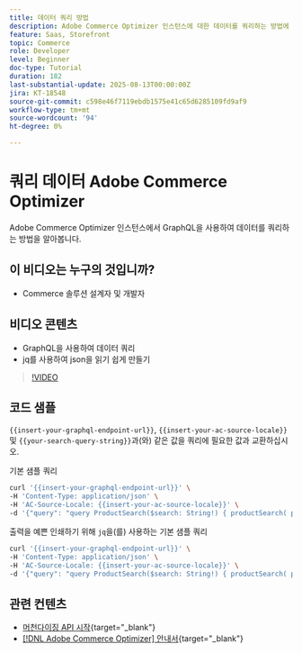 ```yaml
---
title: 데이터 쿼리 방법
description: Adobe Commerce Optimizer 인스턴스에 대한 데이터를 쿼리하는 방법에 대해 알아봅니다.
feature: Saas, Storefront
topic: Commerce
role: Developer
level: Beginner
doc-type: Tutorial
duration: 182
last-substantial-update: 2025-08-13T00:00:00Z
jira: KT-18548
source-git-commit: c598e46f7119ebdb1575e41c65d6285109fd9af9
workflow-type: tm+mt
source-wordcount: '94'
ht-degree: 0%

---
```


# 쿼리 데이터 Adobe Commerce Optimizer

Adobe Commerce Optimizer 인스턴스에서 GraphQL을 사용하여 데이터를 쿼리하는 방법을 알아봅니다.

## 이 비디오는 누구의 것입니까?

* Commerce 솔루션 설계자 및 개발자

## 비디오 콘텐츠

* GraphQL을 사용하여 데이터 쿼리
* jq를 사용하여 json을 읽기 쉽게 만들기

>[!VIDEO](https://video.tv.adobe.com/v/3470807?learn=on&enablevpops&captions=kor)

## 코드 샘플

`{{insert-your-graphql-endpoint-url}}`, `{{insert-your-ac-source-locale}}` 및 `{{your-search-query-string}}`과(와) 같은 값을 쿼리에 필요한 값과 교환하십시오.

기본 샘플 쿼리

```bash
curl '{{insert-your-graphql-endpoint-url}}' \
-H 'Content-Type: application/json' \
-H 'AC-Source-Locale: {{insert-your-ac-source-locale}}' \
-d '{"query": "query ProductSearch($search: String!) { productSearch( phrase: $search, page_size: 10, current_page: 2) { items { productView { sku name description shortDescription images { url } ... on SimpleProductView { attributes { label name value } price { regular { amount { value currency } } roles } } } } } }", "variables": { "search": "{{your-search-query-string}}"}}'
```

출력을 예쁜 인쇄하기 위해 `jq`을(를) 사용하는 기본 샘플 쿼리

```bash
curl '{{insert-your-graphql-endpoint-url}}' \
-H 'Content-Type: application/json' \
-H 'AC-Source-Locale: {{insert-your-ac-source-locale}}' \
-d '{"query": "query ProductSearch($search: String!) { productSearch( phrase: $search, page_size: 10, current_page: 2) { items { productView { sku name description shortDescription images { url } ... on SimpleProductView { attributes { label name value } price { regular { amount { value currency } } roles } } } } } }", "variables": { "search": "{{your-search-query-string}}"}}' | jq .
```

## 관련 컨텐츠

* [머천다이징 API 시작](https://developer.adobe.com/commerce/services/optimizer/merchandising-services/using-the-api/#make-your-first-request){target="_blank"}
* [[!DNL Adobe Commerce Optimizer] 안내서](https://experienceleague.adobe.com/ko/docs/commerce/optimizer/overview){target="_blank"}
